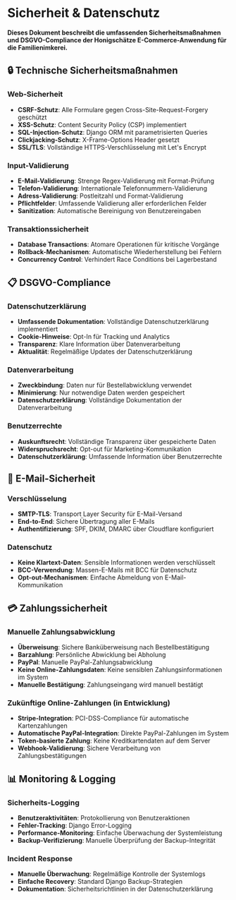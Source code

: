 # Sicherheit & Datenschutz

**Dieses Dokument beschreibt die umfassenden Sicherheitsmaßnahmen und DSGVO-Compliance der Honigschätze E-Commerce-Anwendung für die Familienimkerei.**

## 🔒 **Technische Sicherheitsmaßnahmen**

### **Web-Sicherheit**
- **CSRF-Schutz**: Alle Formulare gegen Cross-Site-Request-Forgery geschützt
- **XSS-Schutz**: Content Security Policy (CSP) implementiert
- **SQL-Injection-Schutz**: Django ORM mit parametrisierten Queries
- **Clickjacking-Schutz**: X-Frame-Options Header gesetzt
- **SSL/TLS**: Vollständige HTTPS-Verschlüsselung mit Let's Encrypt

### **Input-Validierung**
- **E-Mail-Validierung**: Strenge Regex-Validierung mit Format-Prüfung
- **Telefon-Validierung**: Internationale Telefonnummern-Validierung
- **Adress-Validierung**: Postleitzahl und Format-Validierung
- **Pflichtfelder**: Umfassende Validierung aller erforderlichen Felder
- **Sanitization**: Automatische Bereinigung von Benutzereingaben

### **Transaktionssicherheit**
- **Database Transactions**: Atomare Operationen für kritische Vorgänge
- **Rollback-Mechanismen**: Automatische Wiederherstellung bei Fehlern
- **Concurrency Control**: Verhindert Race Conditions bei Lagerbestand

## 📋 **DSGVO-Compliance**

### **Datenschutzerklärung**
- **Umfassende Dokumentation**: Vollständige Datenschutzerklärung implementiert
- **Cookie-Hinweise**: Opt-In für Tracking und Analytics
- **Transparenz**: Klare Information über Datenverarbeitung
- **Aktualität**: Regelmäßige Updates der Datenschutzerklärung

### **Datenverarbeitung**
- **Zweckbindung**: Daten nur für Bestellabwicklung verwendet
- **Minimierung**: Nur notwendige Daten werden gespeichert
- **Datenschutzerklärung**: Vollständige Dokumentation der Datenverarbeitung

### **Benutzerrechte**
- **Auskunftsrecht**: Vollständige Transparenz über gespeicherte Daten
- **Widerspruchsrecht**: Opt-out für Marketing-Kommunikation
- **Datenschutzerklärung**: Umfassende Information über Benutzerrechte

## 🔐 **E-Mail-Sicherheit**

### **Verschlüsselung**
- **SMTP-TLS**: Transport Layer Security für E-Mail-Versand
- **End-to-End**: Sichere Übertragung aller E-Mails
- **Authentifizierung**: SPF, DKIM, DMARC über Cloudflare konfiguriert

### **Datenschutz**
- **Keine Klartext-Daten**: Sensible Informationen werden verschlüsselt
- **BCC-Verwendung**: Massen-E-Mails mit BCC für Datenschutz
- **Opt-out-Mechanismen**: Einfache Abmeldung von E-Mail-Kommunikation

## 💳 **Zahlungssicherheit**

### **Manuelle Zahlungsabwicklung**
- **Überweisung**: Sichere Banküberweisung nach Bestellbestätigung
- **Barzahlung**: Persönliche Abwicklung bei Abholung
- **PayPal**: Manuelle PayPal-Zahlungsabwicklung
- **Keine Online-Zahlungsdaten**: Keine sensiblen Zahlungsinformationen im System
- **Manuelle Bestätigung**: Zahlungseingang wird manuell bestätigt

### **Zukünftige Online-Zahlungen (in Entwicklung)**
- **Stripe-Integration**: PCI-DSS-Compliance für automatische Kartenzahlungen
- **Automatische PayPal-Integration**: Direkte PayPal-Zahlungen im System
- **Token-basierte Zahlung**: Keine Kreditkartendaten auf dem Server
- **Webhook-Validierung**: Sichere Verarbeitung von Zahlungsbestätigungen

## 📊 **Monitoring & Logging**

### **Sicherheits-Logging**
- **Benutzeraktivitäten**: Protokollierung von Benutzeraktionen
- **Fehler-Tracking**: Django Error-Logging
- **Performance-Monitoring**: Einfache Überwachung der Systemleistung
- **Backup-Verifizierung**: Manuelle Überprüfung der Backup-Integrität

### **Incident Response**
- **Manuelle Überwachung**: Regelmäßige Kontrolle der Systemlogs
- **Einfache Recovery**: Standard Django Backup-Strategien
- **Dokumentation**: Sicherheitsrichtlinien in der Datenschutzerklärung